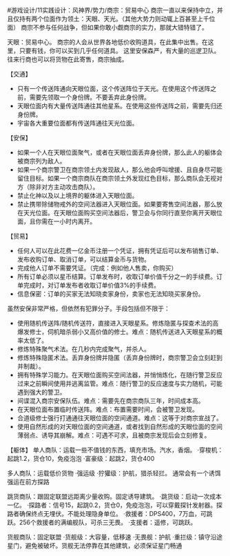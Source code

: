 #游戏设计/11实践设计：风神界/势力/商宗：贸易中心
商宗一直以来保持中立，并且仅持有两个位面作为领土：天眼、天光。（其他大势力则动辄上百甚至上千位面）
商宗不参与任何战争，但如果你敢小觑商宗的实力，那就大错特错了。

天眼：贸易中心。
商宗的人会从世界各地低价收购道具，在此集中出售。在这里，只要有钱，你可以买到几乎任何道具。
这里安保森严，有大量的巡逻卫队。
往来行商也可以将货物在此寄售，商宗抽成。

【交通】
- 只有一个传送阵通向天眼位面，这个传送阵位于天光。在使用这个传送阵之前，需要先领取一个身份牌。不要丢弃此身份牌。
- 天眼位面内有大量传送阵通往其他星系。在使用这些传送阵之前，需要先归还身份牌。
- 宇宙各大重要位面都有传送阵通往天光位面。

【安保】
- 如果一个人在天眼位面聚气，或者在天眼位面丢弃身份牌，那么此人的躯体会被商宗列为敌人。
- 如果一个商宗警卫在商宗领土内发现敌人，那么他会呼叫增援、且自身尽可能留住目标。如果一个商宗商队在商宗领土外发现红色目标，那么商队会无视对方（除非对方主动攻击商队）。
- 禁止化神以及以上境界的躯体进入天眼位面。
- 禁止携带除储物戒外的空间法器进入天眼位面。如果要寄售空间法器，那么放在天光位面。在天眼位面购买空间法器后，警卫会与你同行直至你离开天眼位面，且你需在一小时内离开。

【贸易】
- 任何人可以在此花费一亿金币注册一个凭证，拥有凭证后可以发布销售订单、发布收购订单、取消订单，可以结算金币与货物。
- 完成他人订单不需要凭证。（完成：例如他人售卖，你购买）
- 所有订单必须以星币结算。订单发布时，收取订单价值千分之一的手续费。订单完成时，对订单发布者收取订单价值3%的手续费。
- 信息保密：订单的买家无法知晓卖家身份，卖家也无法知晓买家身份。

虽然安保非常严格，但依然有犯罪分子。手段包括但不限于：
- 使用随机传送阵/随机传送符，直接进入天眼星系。修炼隐匿与探查术法的高爆发修士，伺机暗杀弱小又高价值的修士。难点：随机传送进入天眼星系的概率太低了。
- 修炼特殊聚气术法。在几秒内完成聚气，并杀人。
- 修炼特殊隐匿术法。丢弃身份牌并隐匿（丢弃身份牌时，商宗警卫会立刻赶到并制裁）。
- 拥有特殊学习能力。在天眼位面购买空间法器，并悄悄炼化，在随行警卫反应过来之前瞬间使用并逃离监管。难点：随行警卫的反应速度与实力随机，可能遇到强大的警卫。
- 间谍混入商宗安保队伍。难点：需要先在商宗商队三年，时间成本高。
- 在天眼位面布置临时传送阵。难点：布置需要时间，会被警卫发现。
- 合道级修士强行打通通往天眼位面的空间通道。难点：这等于对商宗宣战了。
- 使用自然形成的对天眼位面的空间通道，或者找到自然形成的天眼位面的空间薄弱点、诱导其崩解。难点：可遇不可求，且被商宗发现后会立刻修复。

【躯体】
单人商队：运载一些不值钱的东西，填充市场。汽水，香烟。
·穿梭机：起跳1.2，货仓10，免疫泡泡
·富豪级：起跳2，货仓400

多人商队：运载低价货物
·强运级
·狞獾级：护航，猎杀轻拦。
通常会有一个诱饵强运在前方探路

跳货商队：跟固定联盟远距离少量收购。固定诱导建筑。
·跳货级：启动一次成本一亿。
·探路者：信号15，起跳0.2，货仓0，免疫泡泡，可以穿戴探针发射器。探路者确保终点无埋伏。不能处理隐身单位。
·救援者：DPS400，7万血，可跳跃。256个救援者的满编舰队，可杀三无畏。
·支援者：遥修，可跳跃。

货舰商队：固定联盟
·货舰级：大容量，低移速
·无畏舰：护航
·重拦级：镇守沿途星门，避免被破坏。货舰无法停靠在其他建筑，必须保证星门畅通